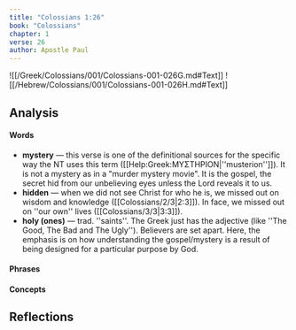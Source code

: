 ```yaml
---
title: "Colossians 1:26"
book: "Colossians"
chapter: 1
verse: 26
author: Apostle Paul
---
```

![[/Greek/Colossians/001/Colossians-001-026G.md#Text]]
![[/Hebrew/Colossians/001/Colossians-001-026H.md#Text]]

## Analysis

#### Words
- **mystery** — this verse is one of the definitional sources for the specific way the NT uses this term ([[Help:Greek:ΜΥΣΤΗΡΙΟΝ|''musterion'']]).  It is not a mystery as in a "murder mystery movie".  It is the gospel, the secret hid from our unbelieving eyes unless the Lord reveals it to us.
- **hidden** — when we did not see Christ for who he is, we missed out on wisdom and knowledge ([[Colossians/2/3|2:3]]).  In face, we missed out on ''our own'' lives ([[Colossians/3/3|3:3]]).
- **holy (ones)** — trad. ''saints''.  The Greek just has the adjective (like ''The Good, The Bad and The Ugly'').  Believers are set apart.  Here, the emphasis is on how understanding the gospel/mystery is a result of being designed for a particular purpose by God.

#### Phrases

#### Concepts

## Reflections
